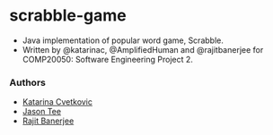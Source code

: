 # scrabble-game
* Java implementation of popular word game, Scrabble. 
* Written by @katarinac, @AmplifiedHuman and @rajitbanerjee for COMP20050: Software Engineering Project 2.

### Authors
* [Katarina Cvetkovic](https://github.com/katarinac)
* [Jason Tee](https://github.com/AmplifiedHuman)
* [Rajit Banerjee](https://github.com/rajitbanerjee)
